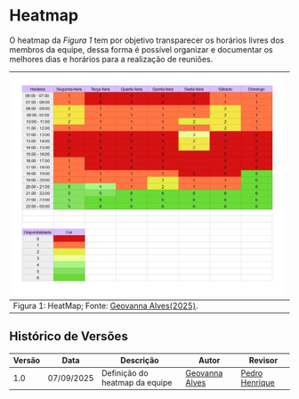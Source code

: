 # Heatmap

O heatmap da _Figura 1_ tem por objetivo transparecer os horários livres dos membros da equipe, dessa forma é possível organizar e documentar os melhores dias e horários para a realização de reuniões.

| ![alt text](../img/Planilha%20sem%20título%20-%20Página1_page-0001.jpg)                                                  |
| ------------------------------------------------------------------------------------------------------------------------ |
| Figura 1: HeatMap; Fonte: <span style="color:black;">[Geovanna Alves(2025)](https://github.com/GeovannaUmbelino)</span>. |

## Histórico de Versões

| Versão | Data       | Descrição                      | Autor                                                 | Revisor                                            |
| ------ | ---------- | ------------------------------ | ----------------------------------------------------- | -------------------------------------------------- |
| 1.0    | 07/09/2025 | Definição do heatmap da equipe | [Geovanna Alves](https://github.com/GeovannaUmbelino) | [Pedro Henrique](https://github.com/pedrohpsantos) |

